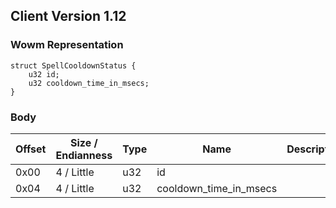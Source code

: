 ## Client Version 1.12

### Wowm Representation
```rust,ignore
struct SpellCooldownStatus {
    u32 id;    
    u32 cooldown_time_in_msecs;    
}
```
### Body
| Offset | Size / Endianness | Type | Name | Description |
| ------ | ----------------- | ---- | ---- | ----------- |
| 0x00 | 4 / Little | u32 | id |  |
| 0x04 | 4 / Little | u32 | cooldown_time_in_msecs |  |
